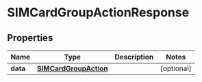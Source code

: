 

# SIMCardGroupActionResponse


## Properties

Name | Type | Description | Notes
------------ | ------------- | ------------- | -------------
**data** | [**SIMCardGroupAction**](SIMCardGroupAction.md) |  |  [optional]



